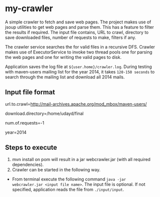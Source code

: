 # my-crawler


A simple crawler to fetch and save web pages. The project makes use of jsoup utilities to get web pages and parse them. This has a feature to filter the results if required.
The input file contains, URL to crawl, directory to save downloaded files, number of requests to make, filters if any.

The crawler service searches the for valid files in a recursive DFS.
Crawler makes use of ExecutorService to invoke two thread pools one for parsing the web pages and one for writing the valid pages to disk.

Application saves the log file at `${user.home}/crawler.log`.
During testing with maven-users mailing list for the year 2014, it takes `120-150 seconds` to search through the mailing list and download all 2014 mails. 

## Input file format
url.to.crawl=http://mail-archives.apache.org/mod_mbox/maven-users/

download.directory=/home/udayd/final

num.of.requests=-1 

year=2014

## Steps to execute

1.  mvn install on pom will result in a jar webcrawler.jar (with all required dependencies).
2. Crawler can be started in the following way.
  -  From terminal execute the following command `java -jar webcrawler.jar <input file name>`. The input file is optional. If not specified, application reads the file from `./input/input`.

